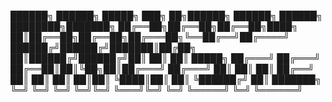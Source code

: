 ██████╗ ██████╗ █████╗ ███╗ ██╗██████╗ ██████╗ ██████╗ ████████╗███████╗
██╔══██╗██╔══██╗██╔══██╗████╗ ██║██╔══██╗██╔══██╗██╔═══██╗╚══██╔══╝██╔════╝
██████╔╝██████╔╝███████║██╔██╗ ██║██████╔╝██████╔╝██║ ██║ ██║ █████╗
██╔═══╝ ██╔═══╝ ██╔══██║██║╚██╗██║██╔═══╝ ██╔═══╝ ██║ ██║ ██║ ██╔══╝
██║ ██║ ██║ ██║██║ ╚████║██║ ██║ ╚██████╔╝ ██║ ███████╗
╚═╝ ╚═╝ ╚═╝ ╚═╝╚═╝ ╚═══╝╚═╝ ╚═╝ ╚═════╝ ╚═╝ ╚══════╝
